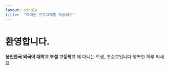 ```yaml
---
layout: single
title:  "파이썬 프로그래밍 학습하기"
---
```


# 환영합니다.

**용인한국 외국어 대학교 부설 고등학교** 에 다니는 학생, 조승호입니다 
행복한 하루 되세요
